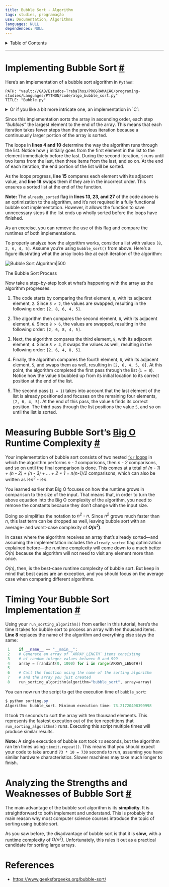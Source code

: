 ```yaml
---
title: Bubble Sort - Algorithm
tags: studies, programação
use: Documentation, Algorithms
languages: NULL
dependences: NULL
---
```


<details> <summary>Table of Contents</summary>

- [Implementing Bubble Sort #](#implementing-bubble-sort-)
- [Measuring Bubble Sort’s Big O Runtime Complexity #](#measuring-bubble-sorts-big-o-runtime-complexity-)
- [Timing Your Bubble Sort Implementation #](#timing-your-bubble-sort-implementation-)
- [Analyzing the Strengths and Weaknesses of Bubble Sort #](#analyzing-the-strengths-and-weaknesses-of-bubble-sort-)
- [References](#references)

</details>

---

# Implementing Bubble Sort [#](https://realpython.com/sorting-algorithms-python//#implementing-bubble-sort-in-python "Permanent link")

Here’s an implementation of a bubble sort algorithm in `Python`:

```embed-cpp
PATH: "vault://GAB/Estudos-Trabalhos/PROGRAMAÇÃO/programing-studies/Languages/PYTHON/code/algo_bubble_sort.py"
TITLE: "Bubble.py"
```

<details> <summary>Or if you like a bit more intricate one, an implementation in `C`:</summary>

```embed-cpp
PATH: "vault://GAB/Estudos-Trabalhos/PROGRAMAÇÃO/programing-studies/Languages/C/code/algo_bubble_sort.c"
TITLE: "Bubble.c"
```

</details>

Since this implementation sorts the array in ascending order, each step *“bubbles”* the largest element to the end of the array. This means that each iteration takes fewer steps than the previous iteration because a continuously larger portion of the array is sorted.

The loops in **lines 4 and 10** determine the way the algorithm runs through the list. Notice how `j` initially goes from the first element in the list to the element immediately before the last. During the second iteration, `j` runs until two items from the last, then three items from the last, and so on. At the end of each iteration, the end portion of the list will be sorted.

As the loops progress, **line 15** compares each element with its adjacent value, and **line 18** swaps them if they are in the incorrect order. This ensures a sorted list at the end of the function.

**Note:** The `already_sorted` flag in **lines 13, 23, and 27** of the code above is an optimization to the algorithm, and it’s not required in a fully functional bubble sort implementation. However, it allows the function to save unnecessary steps if the list ends up wholly sorted before the loops have finished.

As an exercise, you can remove the use of this flag and compare the runtimes of both implementations.

To properly analyze how the algorithm works, consider a list with values `[8, 2, 6, 4, 5]`. Assume you’re using `bubble_sort()` from above. Here’s a figure illustrating what the array looks like at each iteration of the algorithm:

![Bubble Sort Algorithm|500](https://files.realpython.com/media/python-sorting-algorithms-bubble-sort.216ab9a52018.png)

The Bubble Sort Process

Now take a step-by-step look at what’s happening with the array as the algorithm progresses:

1.  The code starts by comparing the first element, `8`, with its adjacent element, `2`. Since `8 > 2`, the values are swapped, resulting in the following order: `[2, 8, 6, 4, 5]`.

2.  The algorithm then compares the second element, `8`, with its adjacent element, `6`. Since `8 > 6`, the values are swapped, resulting in the following order: `[2, 6, 8, 4, 5]`.
   
3.  Next, the algorithm compares the third element, `8`, with its adjacent element, `4`. Since `8 > 4`, it swaps the values as well, resulting in the following order: `[2, 6, 4, 8, 5]`.
   
4.  Finally, the algorithm compares the fourth element, `8`, with its adjacent element, `5`, and swaps them as well, resulting in `[2, 6, 4, 5, 8]`. At this point, the algorithm completed the first pass through the list (`i = 0`). Notice how the value `8` bubbled up from its initial location to its correct position at the end of the list.
   
5.  The second pass (`i = 1`) takes into account that the last element of the list is already positioned and focuses on the remaining four elements, `[2, 6, 4, 5]`. At the end of this pass, the value `6` finds its correct position. The third pass through the list positions the value `5`, and so on until the list is sorted.

# Measuring Bubble Sort’s [Big O](big_o_notation.md) Runtime Complexity [#](https://realpython.com/sorting-algorithms-python//#measuring-bubble-sorts-big-o-runtime-complexity "Permanent link")

Your implementation of bubble sort consists of two nested [`for` loops](https://realpython.com/python-for-loop/) in which the algorithm performs _n - 1_ comparisons, then _n - 2_ comparisons, and so on until the final comparison is done. This comes at a total of _(n - 1) + (n - 2) + (n - 3) + … + 2 + 1 = n(n-1)/2_ comparisons, which can also be written as _½n<sup>2</sup> - ½n_.

You learned earlier that Big O focuses on how the runtime grows in comparison to the size of the input. That means that, in order to turn the above equation into the Big O complexity of the algorithm, you need to remove the constants because they don’t change with the input size.

Doing so simplifies the notation to _n<sup>2</sup> - n_. Since _n<sup>2</sup>_ grows much faster than _n_, this last term can be dropped as well, leaving bubble sort with an average- and worst-case complexity of **_O(n<sup>2</sup>)_**.

In cases where the algorithm receives an array that’s already sorted—and assuming the implementation includes the `already_sorted` flag optimization explained before—the runtime complexity will come down to a much better _O(n)_ because the algorithm will not need to visit any element more than once.

_O(n)_, then, is the best-case runtime complexity of bubble sort. But keep in mind that best cases are an exception, and you should focus on the average case when comparing different algorithms.

# Timing Your Bubble Sort Implementation [#](https://realpython.com/sorting-algorithms-python//#timing-your-bubble-sort-implementation "Permanent link")

Using your `run_sorting_algorithm()` from earlier in this tutorial, here’s the time it takes for bubble sort to process an array with ten thousand items. **Line 8** replaces the name of the algorithm and everything else stays the same:

```python
 1    if __name__ == "__main__":
 2    # Generate an array of `ARRAY_LENGTH` items consisting
 3    # of random integer values between 0 and 999
 4    array = [randint(0, 1000) for i in range(ARRAY_LENGTH)]
 5
 6    # Call the function using the name of the sorting algorithm
 7    # and the array you just created
 8    run_sorting_algorithm(algorithm="bubble_sort", array=array)

```

You can now run the script to get the execution time of `bubble_sort`:

```powershell
$ python sorting.py
Algorithm: bubble_sort. Minimum execution time: 73.21720498399998
```

It took `73` seconds to sort the array with ten thousand elements. This represents the fastest execution out of the ten repetitions that `run_sorting_algorithm()` runs. Executing this script multiple times will produce similar results.

**Note:** A single execution of bubble sort took `73` seconds, but the algorithm ran ten times using `timeit.repeat()`. This means that you should expect your code to take around `73 * 10 = 730` seconds to run, assuming you have similar hardware characteristics. Slower machines may take much longer to finish.

# Analyzing the Strengths and Weaknesses of Bubble Sort [#](https://realpython.com/sorting-algorithms-python//#analyzing-the-strengths-and-weaknesses-of-bubble-sort "Permanent link")

The main advantage of the bubble sort algorithm is its **simplicity**. It is straightforward to both implement and understand. This is probably the main reason why most computer science courses introduce the topic of sorting using bubble sort.

As you saw before, the disadvantage of bubble sort is that it is **slow**, with a runtime complexity of _O(n<sup>2</sup>)_. Unfortunately, this rules it out as a practical candidate for sorting large arrays.

# References

- https://www.geeksforgeeks.org/bubble-sort/